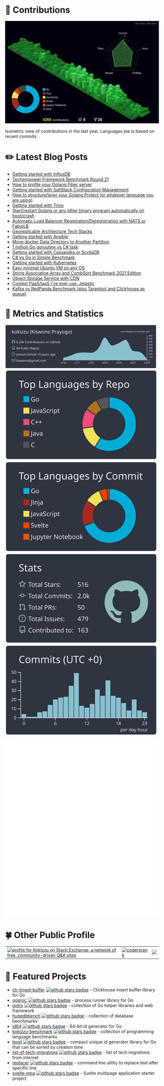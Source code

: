 # :sparkling_heart: Contributions

<a href="./profile-3d-contrib/profile-night-green.svg">
    <img width="900em" src="./profile-3d-contrib/profile-night-green.svg">
</a>

Isometric view of contributions in the last year. Languages pie is based on recent commits

# :pencil2: Latest Blog Posts

<!-- BLOG-POST-LIST:START -->
- [Getting started with InfluxDB](https://kokizzu.blogspot.com/2022/09/getting-started-with-influxdb.html)
- [Techempower Framework Benchmark Round 21](https://kokizzu.blogspot.com/2022/07/techempower-framework-benchmark-round-21.html)
- [How to profile your Golang Fiber server](https://kokizzu.blogspot.com/2022/06/how-to-profile-your-golang-fiber-server.html)
- [Getting started with SaltStack Configuration Management](https://kokizzu.blogspot.com/2022/05/getting-started-with-saltstack.html)
- [How to structure/layer your Golang Project &lpar;or whatever language you are using&rpar;](https://kokizzu.blogspot.com/2022/05/how-to-structure-layer-your-golang-project.html)
- [Getting started with Trino](https://kokizzu.blogspot.com/2022/05/getting-started-with-trino.html)
- [Start/restart Golang or any other binary program automatically on boot/crash](https://kokizzu.blogspot.com/2022/04/startrestart-golang-or-any-other-binary.html)
- [Automatic Load Balancer Registration/Deregistration with NATS or FabioLB](https://kokizzu.blogspot.com/2022/04/automatic-load-balancer.html)
- [Georeplicable Architecture Tech Stacks](https://kokizzu.blogspot.com/2022/04/georeplicable-architecture-tech-stacks.html)
- [Getting started with Ansible](https://kokizzu.blogspot.com/2022/03/getting-started-with-ansible.html)
- [Move docker Data Directory to Another Partition](https://kokizzu.blogspot.com/2022/03/move-docker-data-directory-to-another.html)
- [1 million Go goroutine vs C# task](https://kokizzu.blogspot.com/2022/03/1-million-go-goroutine-vs-c-task.html)
- [Getting started with Cassandra or ScyllaDB](https://kokizzu.blogspot.com/2022/03/getting-started-with-cassandra.html)
- [C# vs Go in Simple Benchmark](https://kokizzu.blogspot.com/2022/02/c-vs-go-in-simple-benchmark.html)
- [Getting started with Kubernetes](https://kokizzu.blogspot.com/2022/02/getting-started-with-kubernetes.html)
- [Easy minimal Ubuntu VM on any OS](https://kokizzu.blogspot.com/2022/01/easy-minimal-ubuntu-vm.html)
- [String Associative Array and CombSort Benchmark 2021 Edition](https://kokizzu.blogspot.com/2021/12/string-associative-array-and-combsort.html)
- [Object Storage Service with CDN](https://kokizzu.blogspot.com/2021/12/storage-service-with-cdn.html)
- [Coolest PaaS/IaaS I&#39;ve ever use: Jelastic](https://kokizzu.blogspot.com/2021/12/coolest-paas-ive-ever-use-jelastic.html)
- [Kafka vs RedPanda Benchmark &lpar;also Tarantool and Clickhouse as queue&rpar;](https://kokizzu.blogspot.com/2021/11/kafka-vs-redpanda-benchmark.html)
<!-- BLOG-POST-LIST:END -->

# :dizzy: Metrics and Statistics

![profile-details](profile-summary-card-output/nord_dark/0-profile-details.svg)
![stats](profile-summary-card-output/nord_dark/1-repos-per-language.svg)
![most-commit-language](profile-summary-card-output/nord_dark/2-most-commit-language.svg)
![stats](profile-summary-card-output/nord_dark/3-stats.svg)
![productive-time](profile-summary-card-output/nord_dark/4-productive-time.svg)

<img width="625em" src="./github-metrics.svg" />

# :four_leaf_clover: Other Public Profile

<table>
    <tr>
        <td>
<a href="https://stackexchange.com/users/1262084"><img src="https://stackexchange.com/users/flair/1262084.png" width="208" height="58" alt="profile for Kokizzu on Stack Exchange, a network of free, community-driven Q&amp;A sites" title="profile for Kokizzu on Stack Exchange, a network of free, community-driven Q&amp;A sites"></a>
        </td><td>
<a href="https://profile.codersrank.io/user/kokizzu"><img src="https://codersrank.io/wp-content/uploads/2019/11/cr-logo-horizontal-1.svg" alt="codersrank" width="258" height="39"></a>
        </td><td>
<a class="badge-base__link LI-simple-link" href="https://id.linkedin.com/in/kokizzu?trk=profile-badge">
<img src="https://img.shields.io/badge/LinkedIn-0077B5?style=for-the-badge&logo=linkedin&logoColor=white">
</a>
        </td>
    </tr>
</table>

# 🥇 Featured Projects

- [ch-timed-buffer](//github.com/kokizzu/ch-timed-buffer) [![github stars badge](https://img.shields.io/github/stars/kokizzu/ch-timed-buffer?style=flat)](https://github.com/kokizzu/ch-timed-buffer/stargazers) - Clickhouse insert buffer library for Go
- [goproc](//github.com/kokizzu/goproc) [![github stars badge](https://img.shields.io/github/stars/kokizzu/goproc?style=flat)](https://github.com/kokizzu/goproc/stargazers) - process runner library for Go
- [gotro](//github.com/kokizzu/gotro) [![github stars badge](https://img.shields.io/github/stars/kokizzu/gotro?style=flat)](https://github.com/kokizzu/gotro/stargazers) - collection of Go helper libraries and web framework
- [hugedbbench](//github.com/kokizzu/hugedbbench) [![github stars badge](https://img.shields.io/github/stars/kokizzu/hugedbbench?style=flat)](https://github.com/kokizzu/hugedbbench/stargazers) - collection of database benchmarks
- [id64](//github.com/kokizzu/id64) [![github stars badge](https://img.shields.io/github/stars/kokizzu/id64?style=flat)](https://github.com/kokizzu/id64/stargazers) - 64-bit id generator for Go
- [kokizzu-benchmark](//github.com/kokizzu/kokizzu-benchmark) [![github stars badge](https://img.shields.io/github/stars/kokizzu/kokizzu-benchmark?style=flat)](https://github.com/kokizzu/kokizzu-benchmark/stargazers) - collection of programming language benchmarks
- [lexid](//github.com/kokizzu/lexid) [![github stars badge](https://img.shields.io/github/stars/kokizzu/lexid?style=flat)](https://github.com/kokizzu/lexid/stargazers) - compact unique id generator library for Go that can be sorted by creation time
- [list-of-tech-migrations](//github.com/kokizzu/list-of-tech-migrations) [![github stars badge](https://img.shields.io/github/stars/kokizzu/list-of-tech-migrations?style=flat)](https://github.com/kokizzu/list-of-tech-migrations/stargazers) - list of tech migrations from internet
- [replacer](//github.com/kokizzu/replacer) [![github stars badge](https://img.shields.io/github/stars/kokizzu/replacer?style=flat)](https://github.com/kokizzu/replacer/stargazers) - command line utility to replace text after specific line
- [svelte-mpa](//github.com/kokizzu/svelte-mpa) [![github stars badge](https://img.shields.io/github/stars/kokizzu/svelte-mpa?style=flat)](https://github.com/kokizzu/svelte-mpa/stargazers) - Svelte multipage application starter project
